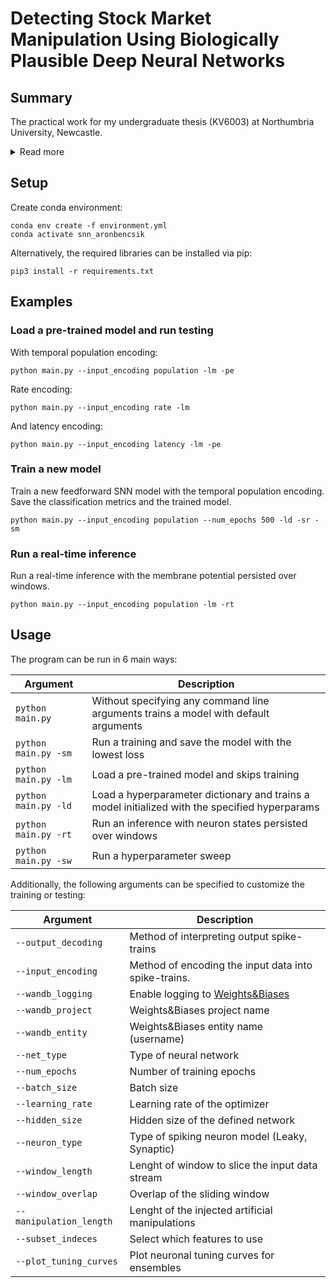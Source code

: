 # Detecting Stock Market Manipulation Using Biologically Plausible Deep Neural Networks

## Summary

The practical work for my undergraduate thesis (KV6003) at Northumbria University, Newcastle.
<details>
  <summary>Read more</summary>

  The behaviour of Spiking Neural Networks (SNNs) is inspired by biological brains, where information is represented by momentary pulses of energy. This contrasts with conventional Artificial Neural Networks (ANNs), which represent data as vectors, and model the neuron soma behaviour using a non-linear activation function. The human brain achieves its remarkable computational capabilities using approximately the same amount of electricity as a compact fluorescent lightbulb. On neuromorphic hardware, SNNs also promise to be significantly more energy efficient than current ANNs, while also being particularly suited for signal processing applications. In this work, SNNs were applied to the detection of trade-based manipulation patterns in stock market data. During trade-based stock market manipulation, malicious actors use legitimate trades with an intent to influence the price of a stock for personal gains. This form of manipulation is illegal. However, since it is being conducted through legitimate instruments, detecting it is difficult. Several spiking and non-spiking architectures are implemented and their performances are evaluated on this task. Furthermore, multiple spike encoding techniques were tested, including a temporal population encoding method, which fully leverages the complex spatiotemporal properties of biologically inspired neurons. The findings suggest that biologically plausible neural networks are able to achieve state-of-the-art performance in this task. Moreover, it is shown that SNNs are capable of effectively learning temporally encoded spike trains, along with commonly used rate-coded ones.

</details>

## Setup

Create conda environment:
```
conda env create -f environment.yml
conda activate snn_aronbencsik
```

Alternatively, the required libraries can be installed via pip:
```
pip3 install -r requirements.txt
```

## Examples

### Load a pre-trained model and run testing
With temporal population encoding:
```
python main.py --input_encoding population -lm -pe
```
Rate encoding:
```
python main.py --input_encoding rate -lm
```
And latency encoding:
```
python main.py --input_encoding latency -lm -pe
```
### Train a new model
Train a new feedforward SNN model with the temporal population encoding. Save the classification metrics and the trained model.
```
python main.py --input_encoding population --num_epochs 500 -ld -sr -sm
```

### Run a real-time inference
Run a real-time inference with the membrane potential persisted over windows.
```
python main.py --input_encoding population -lm -rt
```

## Usage

The program can be run in 6 main ways:

| Argument  | Description |
| ------------- | ------------- |
| ```python main.py``` | Without specifying any command line arguments trains a model with default arguments |
| ```python main.py -sm``` | Run a training and save the model with the lowest loss |
| ```python main.py -lm``` | Load a pre-trained model and skips training |
| ```python main.py -ld``` | Load a hyperparameter dictionary and trains a model initialized with the specified hyperparams |
| ```python main.py -rt``` | Run an inference with neuron states persisted over windows |
| ```python main.py -sw``` | Run a hyperparameter sweep |

Additionally, the following arguments can be specified to customize the training or testing:

| Argument  | Description |
| ------------- | ------------- |
| ```--output_decoding```  | Method of interpreting output spike-trains |
| ```--input_encoding```  | Method of encoding the input data into spike-trains. |
| ```--wandb_logging```  | Enable logging to [Weights&Biases](https://www.wandb.ai) |
| ```--wandb_project```  | Weights&Biases project name |
| ```--wandb_entity```  | Weights&Biases entity name (username) |
| ```--net_type```  | Type of neural network |
| ```--num_epochs``` | Number of training epochs |
| ```--batch_size``` | Batch size |
| ```--learning_rate``` | Learning rate of the optimizer |
| ```--hidden_size``` | Hidden size of the defined network |
| ```--neuron_type``` | Type of spiking neuron model (Leaky, Synaptic) |
| ```--window_length``` | Lenght of window to slice the input data stream |
| ```--window_overlap``` | Overlap of the sliding window |
| ```--manipulation_length``` | Lenght of the injected artificial manipulations |
| ```--subset_indeces``` | Select which features to use |
| ```--plot_tuning_curves``` | Plot neuronal tuning curves for ensembles |
